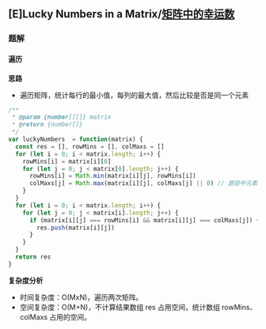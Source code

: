 ## [E]Lucky Numbers in a Matrix/[矩阵中的幸运数](https://leetcode-cn.com/problems/lucky-numbers-in-a-matrix/)


### 题解
#### 遍历
**思路**
+ 遍历矩阵，统计每行的最小值，每列的最大值，然后比较是否是同一个元素

```js
/**
 * @param {number[][]} matrix
 * @return {number[]}
 */
var luckyNumbers  = function(matrix) {
  const res = [], rowMins = [], colMaxs = []
  for (let i = 0; i < matrix.length; i++) {
    rowMins[i] = matrix[i][0]
    for (let j = 0; j < matrix[0].length; j++) {
      rowMins[i] = Math.min(matrix[i][j], rowMins[i])
      colMaxs[j] = Math.max(matrix[i][j], colMaxs[j] || 0) // 题目中元素大于 0
    }
  }
  for (let i = 0; i < matrix.length; i++) {
    for (let j = 0; j < matrix[i].length; j++) {
      if (matrix[i][j] === rowMins[i] && matrix[i][j] === colMaxs[j]) {
        res.push(matrix[i][j])
      }
    }
  }
  return res
}
```

**复杂度分析**
+ 时间复杂度：O(MxN)，遍历两次矩阵。
+ 空间复杂度：O(M+N)，不计算结果数组 res 占用空间，统计数组 rowMins、colMaxs 占用的空间。